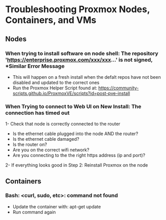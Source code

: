 # Troubleshooting Proxmox Nodes, Containers, and VMs

## Nodes
### When trying to install software on node shell: The repository 'https://enterprise.proxmox.com/xxx/xxx...' is not signed, *Similar Error Message
- This will happen on a fresh install when the defalt repos have not been disabled and updated to the correct ones
- Run the Proxmox Helper Script found at: https://community-scripts.github.io/ProxmoxVE/scripts?id=post-pve-install

### When Trying to connect to Web UI on New Install: The connection has timed out
1- Check that node is correctly connected to the router
  - Is the ethernet cable plugged into the node AND the router?
  - Is the ethernet cable damaged?
  - Is the router on?
  - Are you on the correct wifi network?
  - Are you connecting to the the right https address (ip and port)?

2- If everything looks good in Step 2: Reinstall Proxmox on the node


## Containers
### Bash: <curl, sudo, etc>: command not found
-	Update the container with: apt-get update
-	Run command again


